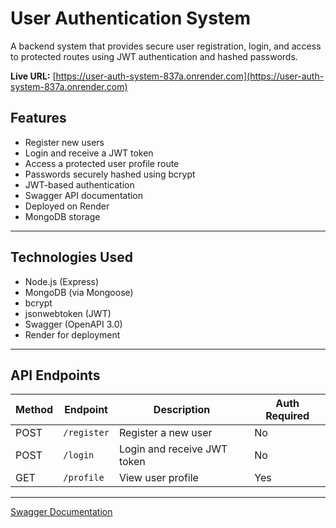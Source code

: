 # User Authentication System

A backend system that provides secure user registration, login, and access to protected routes using JWT authentication and hashed passwords.

**Live URL:** [https://user-auth-system-837a.onrender.com](https://user-auth-system-837a.onrender.com)

## Features

- Register new users
- Login and receive a JWT token
- Access a protected user profile route
- Passwords securely hashed using bcrypt
- JWT-based authentication
- Swagger API documentation
- Deployed on Render
- MongoDB storage

---

## Technologies Used

- Node.js (Express)
- MongoDB (via Mongoose)
- bcrypt
- jsonwebtoken (JWT)
- Swagger (OpenAPI 3.0)
- Render for deployment

---

## API Endpoints

| Method | Endpoint     | Description                  | Auth Required |
|--------|--------------|------------------------------|---------------|
| POST   | `/register`  | Register a new user          | No            |
| POST   | `/login`     | Login and receive JWT token  | No            |
| GET    | `/profile`   | View user profile            | Yes           |

---

[Swagger Documentation](https://user-auth-system-837a.onrender.com//api-docs/)